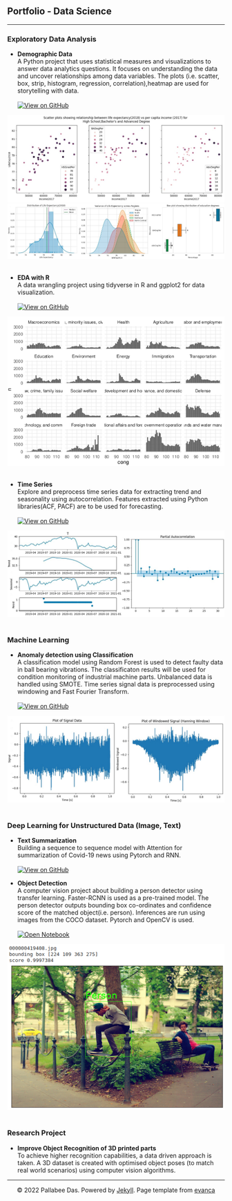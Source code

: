 ## Portfolio - Data Science

---


### Exploratory Data Analysis

- <b>Demographic Data</b><br>
A Python project that uses statistical measures and visualizations to answer data analytics questions. It focuses on understanding the data and uncover relationships among data variables. The plots (i.e. scatter, box, strip, histogram, regression, correlation),heatmap are used for storytelling with data.
<br><br>
<a href = "https://github.com/pallabee/Demographic-Data-Analysis"><img src="https://img.shields.io/badge/GitHub-View_on_GitHub-blue?logo=GitHub" alt="View on GitHub" /></a>
<center><img src="/images/scatter_thumb.JPG" /></center>
<center><img src="/images/plots_thumb.jpg" /></center><br>

- <b>EDA with R</b><br>
A data wrangling project using tidyverse in R and ggplot2 for data visualization.<br><br>
<a href = "https://github.com/pallabee/EDA-for-Text-using-R"><img src="https://img.shields.io/badge/GitHub-View_on_GitHub-blue?logo=GitHub" alt="View on GitHub" /></a>
<center><img src="/images/facet_wrap_thumb.png" /></center><br>

- <b>Time Series</b><br>
Explore and preprocess time series data for extracting trend and seasonality using autocorrelation. Features extracted using Python libraries(ACF, PACF) are to be used for forecasting.<br><br>
<a href = "https://github.com/pallabee/Time-Series-for-Stock-Price-Prediction"><img src="https://img.shields.io/badge/GitHub-View_on_GitHub-blue?logo=GitHub" alt="View on GitHub" /></a>
<center><img src="/images/pac_thumb.jpg" /></center><br>


### Machine Learning
- <b>Anomaly detection using Classification</b><br>
A classification model using Random Forest is used to detect faulty data in ball bearing vibrations. The classificaton results will be used for condition monitoring of industrial machine parts. Unbalanced data is handled using SMOTE. Time series signal data is preprocessed using windowing and Fast Fourier Transform.<br><br>
<a href = "https://github.com/pallabee/Anomaly-Detection"><img src="https://img.shields.io/badge/GitHub-View_on_GitHub-blue?logo=GitHub" alt="View on GitHub" /></a>
<center><img src="/images/signal_plots_thumb.jpg" /></center><br>

### Deep Learning for Unstructured Data (Image, Text)

- <b>Text Summarization</b><br>
Building a sequence to sequence model with Attention for summarization of Covid-19 news using Pytorch and RNN.<br><br>
<a href = "https://github.com/pallabee/Summarize-COVID-19-News"><img src="https://img.shields.io/badge/GitHub-View_on_GitHub-blue?logo=GitHub" alt="View on GitHub" /></a>
  
- <b>Object Detection</b><br>
A computer vision project about building a person detector using transfer learning. Faster-RCNN is used as a pre-trained model. The person detector outputs bounding box co-ordinates and confidence score of the matched object(i.e. person). Inferences are run using images from the COCO dataset. Pytorch and OpenCV is used. <br><br>
<a href = "https://github.com/pallabee/human-pose-estimation/blob/main/person_detector.ipynb"><img src="https://img.shields.io/badge/Jupyter-Open_Notebook-blue?logo=Jupyter" alt="Open Notebook" /></a>
<center><img src="/images/person1_thumb.png" /></center><br>


### Research Project

  - <b>Improve Object Recognition of 3D printed parts</b><br>
  To achieve higher recognition capabilities, a data driven approach is taken. A 3D dataset is created with optimised object poses (to match real world scenarios) using computer vision algorithms.






---
<center>© 2022 Pallabee Das. Powered by <a href="https://jekyllrb.com/">Jekyll</a>. Page template from <a href="https://github.com/evanca/quick-portfolio">evanca</a></center>
